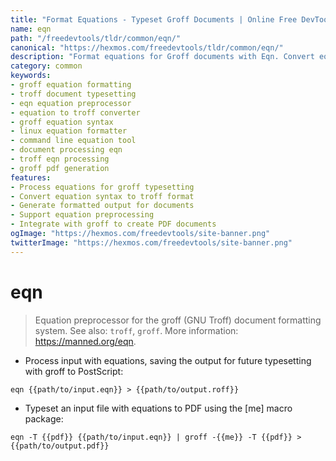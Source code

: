 ```yaml
---
title: "Format Equations - Typeset Groff Documents | Online Free DevTools by Hexmos"
name: eqn
path: "/freedevtools/tldr/common/eqn/"
canonical: "https://hexmos.com/freedevtools/tldr/common/eqn/"
description: "Format equations for Groff documents with Eqn. Convert equation syntax to troff for typesetting and generate formatted output. Free online tool, no registration required."
category: common
keywords:
- groff equation formatting
- troff document typesetting
- eqn equation preprocessor
- equation to troff converter
- groff equation syntax
- linux equation formatter
- command line equation tool
- document processing eqn
- troff eqn processing
- groff pdf generation
features:
- Process equations for groff typesetting
- Convert equation syntax to troff format
- Generate formatted output for documents
- Support equation preprocessing
- Integrate with groff to create PDF documents
ogImage: "https://hexmos.com/freedevtools/site-banner.png"
twitterImage: "https://hexmos.com/freedevtools/site-banner.png"
---
```


# eqn

> Equation preprocessor for the groff (GNU Troff) document formatting system.
> See also: `troff`, `groff`.
> More information: <https://manned.org/eqn>.

- Process input with equations, saving the output for future typesetting with groff to PostScript:

`eqn {{path/to/input.eqn}} > {{path/to/output.roff}}`

- Typeset an input file with equations to PDF using the [me] macro package:

`eqn -T {{pdf}} {{path/to/input.eqn}} | groff -{{me}} -T {{pdf}} > {{path/to/output.pdf}}`
